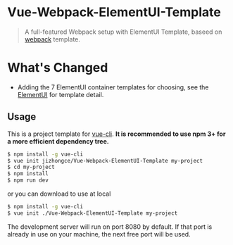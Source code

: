 # Vue-Webpack-ElementUI-Template

> A full-featured Webpack setup with ElementUI Template, baseed on [webpack](https://github.com/vuejs-templates/webpack) template.


# What's Changed

- Adding the 7 ElementUI container templates for choosing, see the [ElementUI](https://element.eleme.io/#/zh-CN/component/container) for template detail.

## Usage

This is a project template for [vue-cli](https://github.com/vuejs/vue-cli). **It is recommended to use npm 3+ for a more efficient dependency tree.**

``` bash
$ npm install -g vue-cli
$ vue init jizhongce/Vue-Webpack-ElementUI-Template my-project
$ cd my-project
$ npm install
$ npm run dev
```
or you can download to use at local

``` bash
$ npm install -g vue-cli
$ vue init ./Vue-Webpack-ElementUI-Template my-project
```


The development server will run on port 8080 by default. If that port is already in use on your machine, the next free port will be used.


